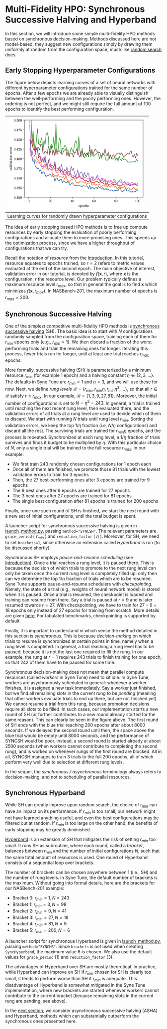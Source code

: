 # Multi-Fidelity HPO: Synchronous Successive Halving and Hyperband

In this section, we will introduce some simple multi-fidelity HPO methods based
on synchronous decision-making. Methods discussed here are not model-based, they
suggest new configurations simply by drawing them uniformly at random from the
configuration space, much like [random search](../basics/basics_randomsearch.md)
does.


## Early Stopping Hyperparameter Configurations

The figure below depicts learning curves of a set of neural networks with different
hyperparameter configurations trained for the same number of epochs. After a few
epochs we are already able to visually distinguish between the well-performing and
the poorly performing ones. However, the ordering is not perfect, and we might
still require the full amount of 100 epochs to identify the best performing
configuration.

| ![Learning curves of random configurations](img/samples_lc.png)  |
|:-----------------------------------------------------------------|
| Learning curves for randomly drawn hyperparameter configurations |

The idea of early stopping based HPO methods is to free up compute resources by
early stopping the evaluation of poorly performing configurations and allocate
them to more promising ones. This speeds up the optimization process, since we
have a higher throughput of configurations that we can try.

Recall the notation of *resource* from the [Introduction](mf_introduction.md#fidelities-and-resources).
In this tutorial, resource equates to epochs trained, so $r=2$ refers to
metric values evaluated at the end of the second epoch. The main objective of
interest, validation error in our tutorial, is denoted by $f(\mathbf{x}, r)$,
where $\mathbf{x}$ is the configuration, $r$ the resource level.
Our problem typically defines a maximum resource level $r_{max}$, so that
in general the goal is to find $\mathbf{x}$ which minimizes
$f(\mathbf{x}, r_{max})$. In NASBench-201, the maximum number of epochs
is $r_{max} = 200$.


## Synchronous Successive Halving

One of the simplest competitive multi-fidelity HPO methods is
[synchronous successive halving](https://arxiv.org/abs/1502.07943) (SH). The basic
idea is to start with $N$ configurations randomly sampled from the
configuration space, training each of them for $r_{min}$ epochs only (e.g.,
$r_{min} = 1$). We then discard a fraction of the worst performing trials and
train the remaining ones for longer. Iterating this process, fewer trials run for
longer, until at least one trial reaches $r_{max}$ epochs.

More formally, successive halving (SH) is parameterized by a minimum resource
$r_{min}$ (for example 1 epoch) and a halving constant
$\eta\in\{2, 3, \dots\}$. The defaults in Syne Tune are $r_{min} = 1$
and $\eta = 3$, and we will use these for now. Next, we define *rung levels*
$\mathcal{R} = \{ r_{min}, r_{min}\eta, r_{min}\eta^2, \dots \}$, so that
all $r\in \mathcal{R}$ satisfy $r\le r_{max}$. In our example,
$\mathcal{R} = \{ 1, 3, 9, 27, 81 \}$. Moreover, the initial number of
configurations is set to $N = \eta^5 = 243$. In general, a trial is trained
until reaching the next recent rung level, then evaluated there, and the validation
errors of all trials at a rung level are used to decide which of them to discard.
We start with running $N$ trials until rung level $r_{min}$. Sorting
the validation errors, we keep the top $1 / \eta$ fraction (i.e,
$N / \eta$ configurations) and discard all the rest. The surviving trials
are trained for $r_{min}\eta$ epochs, and the process is repeated. Synchronized
at each rung level, a $1 / \eta$ fraction of trials survives and finds it
budget to be multiplied by $\eta$. With this particular choice of $N$,
only a single trial will be trained to the full resource $r_{max}$. In our
example:
* We first train 243 randomly chosen configurations for 1 epoch each
* Once all of them are finished, we promote those 81 trials with the lowest
  validation errors to train for 3 epochs
* Then, the 27 best-performing ones after 3 epochs are trained for 9 epochs
* The 9 best ones after 9 epochs are trained for 27 epochs
* The 3 best ones after 27 epochs are trained for 81 epochs
* The single best configuration after 81 epochs is trained for 200 epochs

Finally, once one such round of SH is finished, we start the next
round with a new set of initial configurations, until the total budget is spent.

A launcher script for synchronous successive halving is given in
[launch_method.py](scripts/launch_method.py), passing `method="SYNCSH"`.
The relevant parameters are `grace_period` ( $r_{min}$ ) and `reduction_factor`
( $\eta$ ). Moreover, for SH, we need to set `brackets=1`, since otherwise an
extension called *Hyperband* is run (to be discussed shortly).

Synchronous SH employs *pause-and-resume scheduling* (see
[Introduction](mf_introduction.md#multi-fidelity-scheduling)). Once a trial
reaches a rung level, it is
paused there. This is because the decision of which trials to promote to the
next rung level can only be taken once the current rung level is completely
filled up: only then can we determine the top $1 / \eta$ fraction of
trials which are to be resumed. Syne Tune supports pause-and-resume schedulers
with *checkpointing*. Namely, the state of a trial (e.g., weights of neural
network model) is stored when it is paused. Once a trial is resumed, the
checkpoint is loaded and training can resume from there. Say a trial is paused
at $r = 9$ and is later resumed towards $r = 27$. With checkpointing,
we have to train for $27 - 9 = 18$ epochs only instead of 27 epochs for
training from scratch. More details are given
[here](../../faq.md#trial-checkpointing). For tabulated benchmarks, checkpointing
is supported by default.

Finally, it is important to understand in which sense the method detailed in this
section is *synchronous*. This is because *decision-making* on which trials to resume
is synchronized at certain points in time, namely when a rung level is completed.
In general, a trial reaching a rung level has to be paused, because it is not the
last one required to fill the rung. In our example, the rung at $r = 1$
requires 243 trials to finish training for one epoch, so that 242 of them have
to be paused for some time.

Synchronous decision-making does not mean that parallel compute resources (called
*workers* in Syne Tune) need to sit idle. In Syne Tune, workers are asychronously
scheduled in general: whenever a worker finishes, it is assigned a new task
immediately. Say a worker just finished, but we find all remaining slots in the
current rung to be *pending* (meaning that other workers evaluate trials to end
up there, but are not finished yet). We cannot resume a trial from this rung,
because promotion decisions require all slots to be filled. In such cases, our
implementation starts a new round of SH (or further contributes to a new round
already started for the same reason). This can clearly be seen in the figure above.
The first round of SH ends with the blue trial reaching 200 epochs after about
8000 seconds. If we delayed the second round until then, the space above the blue
trial would be empty until 8000 seconds, and the performance of SYNCSH would be
poor. Instead, a second round is started already at about 2500
seconds (when workers cannot contribute to completing the second rung), and is
worked on whenever rungs of the first round are blocked. All in all, SYNCSH
manages to train 3 trials to the full 200 epochs, all of which perform very well
due to selection at different rung levels.

In the sequel, the *synchronous / asynchronous* terminology always refers to
decision-making, and not to scheduling of parallel resources.


## Synchronous Hyperband

While SH can greatly improve upon random search, the choice of
$r_{min}$ can have an impact on its performance. If $r_{min}$
is too small, our network might not have learned anything useful, and even the
best configurations may be filtered out at random. If $r_{min}$ is too
large on the other hand,  the benefits of early stopping may be greatly
diminished.

[Hyperband](https://arxiv.org/abs/1603.06560) is an extension of SH that
mitigates the risk of setting $r_{min}$ too small. It runs SH as
subroutine, where each round, called a *bracket*, balances between
$r_{min}$ and the number of initial configurations $N$, such
that the same total amount of resources is used. One round of Hyperband
consists of a sequential loop over brackets.

The number of brackets can be chosen anywhere between 1 (i.e., SH) and the number
of rung levels. In Syne Tune, the default number of brackets is the maximum.
Without going into formal details, here are the brackets for our NASBench-201
example:
* Bracket 0: $r_{min} = 1, N = 243$
* Bracket 1: $r_{min} = 3, N = 98$
* Bracket 2: $r_{min} = 9, N = 41$
* Bracket 3: $r_{min} = 27, N = 18$
* Bracket 4: $r_{min} = 81, N = 9$
* Bracket 5: $r_{min} = 200, N = 6$

A launcher script for synchronous Hyperband is given in
[launch_method.py](scripts/launch_method.py), passing `method="SYNCHB"`.
Since `brackets` is not used when creating `SyncHyperband`, the maximum value 6
is chosen. We also use the default values for `grace_period` (1) and
`reduction_factor` (3).

The advantages of Hyperband over SH are mostly theoretical. In practice, while
Hyperband can improve on SH if $r_{min}$ chosen for SH is clearly too
small, it tends to perform worse than SH if $r_{min}$ is adequate. This
disadvantage of Hyperband is somewhat mitigated in the Syne Tune implementation,
where new brackets are started whenever workers cannot contribute to the current
bracket (because remaining slots in the current rung are pending, see above).


In the [next section](mf_asha.md), we consider asynchronous successive halving
(ASHA) and Hyperband, methods which can substantially outperform the synchronous
ones presented here.
